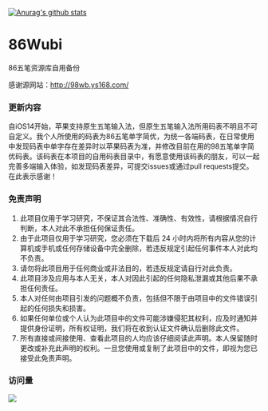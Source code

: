 [![Anurag's github stats](https://github-readme-stats.vercel.app/api?username=MisterGlasses&show_icons=true)](https://github.com/anuraghazra/github-readme-stats)

# 86Wubi
 86五笔资源库自用备份
 
 感谢源网站：http://98wb.ys168.com/

### 更新内容
自iOS14开始，苹果支持原生五笔输入法，但原生五笔输入法所用码表不明且不可自定义。我个人所使用的码表为86五笔单字简优，为统一各端码表，在日常使用中发现码表中单字存在差异时以苹果码表为准，并修改目前在用的98五笔单字简优码表。该码表在本项目的自用码表目录中，有愿意使用该码表的朋友，可以一起完善多端输入体验，如发现码表差异，可提交issues或通过pull requests提交。在此表示感谢！

### 免责声明

1. 此项目仅用于学习研究，不保证其合法性、准确性、有效性，请根据情况自行判断，本人对此不承担任何保证责任。
2. 由于此项目仅用于学习研究，您必须在下载后 24 小时内将所有内容从您的计算机或手机或任何存储设备中完全删除，若违反规定引起任何事件本人对此均不负责。
3. 请勿将此项目用于任何商业或非法目的，若违反规定请自行对此负责。
4. 此项目涉及应用与本人无关，本人对因此引起的任何隐私泄漏或其他后果不承担任何责任。
5. 本人对任何由项目引发的问题概不负责，包括但不限于由项目中的文件错误引起的任何损失和损害。
6. 如果任何单位或个人认为此项目中的文件可能涉嫌侵犯其权利，应及时通知并提供身份证明，所有权证明，我们将在收到认证文件确认后删除此文件。
7. 所有直接或间接使用、查看此项目的人均应该仔细阅读此声明。本人保留随时更改或补充此声明的权利。一旦您使用或复制了此项目中的文件，即视为您已接受此免责声明。

### 访问量

![](http://profile-counter.glitch.me/MisterGlasses/count.svg)
